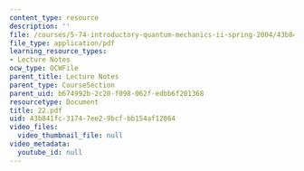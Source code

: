 ```yaml
---
content_type: resource
description: ''
file: /courses/5-74-introductory-quantum-mechanics-ii-spring-2004/43b841fc31747ee29bcfbb154af12864_22.pdf
file_type: application/pdf
learning_resource_types:
- Lecture Notes
ocw_type: OCWFile
parent_title: Lecture Notes
parent_type: CourseSection
parent_uid: b674992b-2c20-f098-062f-edbb6f201368
resourcetype: Document
title: 22.pdf
uid: 43b841fc-3174-7ee2-9bcf-bb154af12864
video_files:
  video_thumbnail_file: null
video_metadata:
  youtube_id: null
---
```

